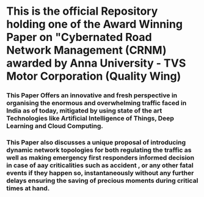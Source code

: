 # This is the official Repository holding one of the Award Winning Paper on "Cybernated Road Network Management (CRNM) awarded by Anna University - TVS Motor Corporation (Quality Wing)

### This Paper Offers an innovative and fresh perspective in organising the enormous and overwhelming traffic faced in India as of today, mitigated by using state of the art Technologies like Artificial Intelligence of Things, Deep Learning and Cloud Computing.
### This Paper also discusses a unique proposal of introducing dynamic network topologies for both regulating the traffic as well as making emergency first responders informed decision in case of aay criticalities such as accident , or any other fatal events if they happen so, instantaneously without any further delays ensuring the saving of precious moments during critical times at hand.
